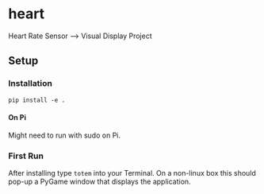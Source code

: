 # heart
Heart Rate Sensor --> Visual Display Project

## Setup
### Installation

`pip install -e .`

#### On Pi
Might need to run with sudo on Pi.

### First Run

After installing type `totem` into your Terminal.  On a non-linux box this should pop-up a PyGame window that displays the application.
